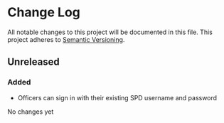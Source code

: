 # Change Log

All notable changes to this project will be documented in this file.
This project adheres to [Semantic Versioning](http://semver.org/).

## Unreleased

### Added

* Officers can sign in with their existing SPD username and password

No changes yet
